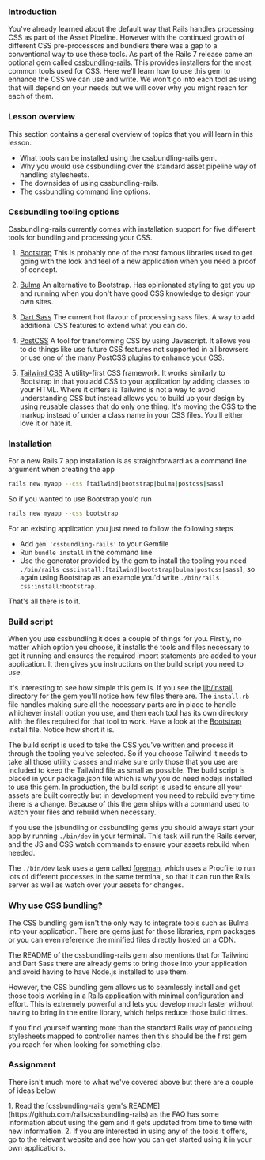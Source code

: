 ### Introduction

You've already learned about the default way that Rails handles processing CSS as part of the Asset Pipeline. However with the continued growth of different CSS pre-processors and bundlers there was a gap to a conventional way to use these tools. As part of the Rails 7 release came an optional gem called [cssbundling-rails](https://github.com/rails/cssbundling-rails). This provides installers for the most common tools used for CSS. Here we'll learn how to use this gem to enhance the CSS we can use and write. We won't go into each tool as using that will depend on your needs but we will cover why you might reach for each of them.

### Lesson overview

This section contains a general overview of topics that you will learn in this lesson.

- What tools can be installed using the cssbundling-rails gem.
- Why you would use cssbundling over the standard asset pipeline way of handling stylesheets.
- The downsides of using cssbundling-rails.
- The cssbundling command line options.

### Cssbundling tooling options

Cssbundling-rails currently comes with installation support for five different tools for bundling and processing your CSS.

1. [Bootstrap](https://getbootstrap.com/)
This is probably one of the most famous libraries used to get going with the look and feel of a new application when you need a proof of concept.

2. [Bulma](https://bulma.io/)
An alternative to Bootstrap. Has opinionated styling to get you up and running when you don't have good CSS knowledge to design your own sites.

3. [Dart Sass](https://sass-lang.com/dart-sass)
The current hot flavour of processing sass files. A way to add additional CSS features to extend what you can do.

4. [PostCSS](https://postcss.org/)
A tool for transforming CSS by using Javascript. It allows you to do things like use future CSS features not supported in all browsers or use one of the many PostCSS plugins to enhance your CSS.

5. [Tailwind CSS](https://tailwindcss.com/)
A utility-first CSS framework. It works similarly to Bootstrap in that you add CSS to your application by adding classes to your HTML. Where it differs is Tailwind is not a way to avoid understanding CSS but instead allows you to build up your design by using reusable classes that do only one thing. It's moving the CSS to the markup instead of under a class name in your CSS files. You'll either love it or hate it.

### Installation

For a new Rails 7 app installation is as straightforward as a command line argument when creating the app

~~~bash
rails new myapp --css [tailwind|bootstrap|bulma|postcss|sass]
~~~

So if you wanted to use Bootstrap you'd run

~~~bash
rails new myapp --css bootstrap
~~~

For an existing application you just need to follow the following steps

* Add `gem 'cssbundling-rails'` to your Gemfile
* Run `bundle install` in the command line
* Use the generator provided by the gem to install the tooling you need `./bin/rails css:install:[tailwind|bootstrap|bulma|postcss|sass]`, so again using Bootstrap as an example you'd write `./bin/rails css:install:bootstrap`.

That's all there is to it.

### Build script

When you use cssbundling it does a couple of things for you. Firstly, no matter which option you choose, it installs the tools and files necessary to get it running and ensures the required import statements are added to your application. It then gives you instructions on the build script you need to use.

It's interesting to see how simple this gem is. If you see the [lib/install](https://github.com/rails/cssbundling-rails/tree/main/lib/install) directory for the gem you'll notice how few files there are. The `install.rb` file handles making sure all the necessary parts are in place to handle whichever install option you use, and then each tool has its own directory with the files required for that tool to work. Have a look at the [Bootstrap](https://github.com/rails/cssbundling-rails/blob/main/lib/install/bootstrap/install.rb) install file. Notice how short it is.

The build script is used to take the CSS you've written and process it through the tooling you've selected. So if you choose Tailwind it needs to take all those utility classes and make sure only those that you use are included to keep the Tailwind file as small as possible. The build script is placed in your package.json file which is why you do need nodejs installed to use this gem. In production, the build script is used to ensure all your assets are built correctly but in development you need to rebuild every time there is a change. Because of this the gem ships with a command used to watch your files and rebuild when necessary.

If you use the jsbundling or cssbundling gems you should always start your app by running `./bin/dev` in your terminal. This task will run the Rails server, and the JS and CSS watch commands to ensure your assets rebuild when needed.

The `./bin/dev` task uses a gem called [foreman](https://github.com/ddollar/foreman), which uses a Procfile to run lots of different processes in the same terminal, so that it can run the Rails server as well as watch over your assets for changes.

### Why use CSS bundling?

The CSS bundling gem isn't the only way to integrate tools such as Bulma into your application. There are gems just for those libraries, npm packages or you can even reference the minified files directly hosted on a CDN.

The README of the cssbundling-rails gem also mentions that for Tailwind and Dart Sass there are already gems to bring those into your application and avoid having to have Node.js installed to use them.

However, the CSS bundling gem allows us to seamlessly install and get those tools working in a Rails application with minimal configuration and effort. This is extremely powerful and lets you develop much faster without having to bring in the entire library, which helps reduce those build times.

If you find yourself wanting more than the standard Rails way of producing stylesheets mapped to controller names then this should be the first gem you reach for when looking for something else.

### Assignment

There isn't much more to what we've covered above but there are a couple of ideas below

<div class="lesson-content__panel" markdown="1">
  1. Read the [cssbundling-rails gem's README](https://github.com/rails/cssbundling-rails) as the FAQ has some information about using the gem and it gets updated from time to time with new information.
  2. If you are interested in using any of the tools it offers, go to the relevant website and see how you can get started using it in your own applications.
</div>
